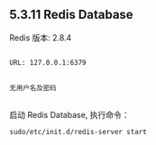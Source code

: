 ## 5.3.11 Redis Database

Redis 版本: 2.8.4

<pre>
<code>
URL: 127.0.0.1:6379
<br/>
无用户名及密码
</code>
</pre>


启动 Redis Database, 执行命令：

<pre>
<code>sudo/etc/init.d/redis-server start</code>
</pre>
